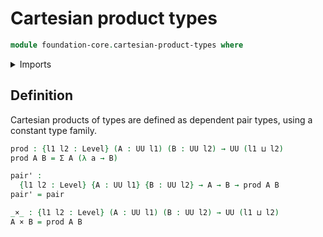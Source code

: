 # Cartesian product types

```agda
module foundation-core.cartesian-product-types where
```

<details><summary>Imports</summary>

```agda
open import foundation.dependent-pair-types
open import foundation.universe-levels
```

</details>

## Definition

Cartesian products of types are defined as dependent pair types, using a
constant type family.

```agda
prod : {l1 l2 : Level} (A : UU l1) (B : UU l2) → UU (l1 ⊔ l2)
prod A B = Σ A (λ a → B)

pair' :
  {l1 l2 : Level} {A : UU l1} {B : UU l2} → A → B → prod A B
pair' = pair

_×_ : {l1 l2 : Level} (A : UU l1) (B : UU l2) → UU (l1 ⊔ l2)
A × B = prod A B
```
